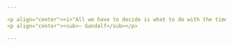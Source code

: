 ```yaml
---

<p align="center"><i>"All we have to decide is what to do with the time that is given us."</i></p>
<p align="center"><sub>— Gandalf</sub></p>

---
```

